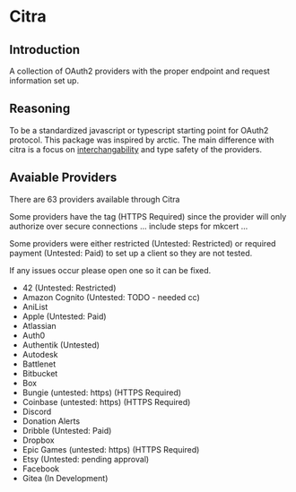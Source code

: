 # Citra

## Introduction

A collection of OAuth2 providers with the proper endpoint and request information set up.

## Reasoning

To be a standardized javascript or typescript starting point for OAuth2 protocol. This package was inspired by arctic. The main difference with citra is a focus on [interchangability](https://github.com/pilcrowonpaper/arctic/issues/299) and type safety of the providers.

## Avaiable Providers

There are 63 providers available through Citra

Some providers have the tag (HTTPS Required) since the provider will only authorize over secure connections ... include steps for mkcert ...

Some providers were either restricted (Untested: Restricted) or required payment (Untested: Paid) to set up a client so they are not tested. 

If any issues occur please open one so it can be fixed.


- 42 (Untested: Restricted)
- Amazon Cognito (Untested: TODO - needed cc)
- AniList
- Apple (Untested: Paid)
- Atlassian
- Auth0
- Authentik (Untested)
- Autodesk
- Battlenet
- Bitbucket
- Box 
- Bungie (untested: https) (HTTPS Required)
- Coinbase (untested: https) (HTTPS Required)
- Discord
- Donation Alerts
- Dribble (Untested: Paid)
- Dropbox
- Epic Games (untested: https) (HTTPS Required)
- Etsy (Untested: pending approval)
- Facebook
- Gitea (In Development)